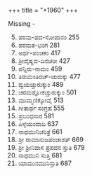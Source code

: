 +++
title = "+1960"
+++

Missing -

5. ಪರಮ-ಪದ-ಸೋಪಾನಂ 255 
6. ಪರಮತ-ಭಂಗ 281 
9. ಅರ್ಥ-ಪಂಚಕಂ 417 
10. ಶ್ರೀವೈಷ್ಣವ-ದಿನಚರೀ 427 
12. ಪನ್ನಿರು-ನಾಮಂ 459 
13. ತಿರುಮಂತಿರಚ್-ಚುರುಕ್ಕು 477 
14. ದ್ವಯಚ್ಚುರುಕ್ಕುಂ 489 
15. ಚರಮಶ್ಲೋಕಚ್ಚುರುಕ್ಕುಂ 501 
16. ಮುಮ್ಮಣಿಕ್ಕೋವೈ 513 
18. ಗೀತಾರ್ಥ ಸಂಗ್ರಹ 555 
19. ಪ್ರಬಂಧಸಾರ 581 
21. ಪಿಳ್ಳೆಯಂದಾದಿ 637 
22. ನಾಥಮುನಿಚರಿತ್ರೆ 661 
23. ಶ್ರೀ ರಾಮಾನುಜಪಂಚಾಶತ್ 669 
24. ಶ್ರೀ ಶ್ರೀನಿವಾಸ ಪ್ರಪದನ ಸ್ತುತಿ 679 
26. ನಾಥಮುನಿ ಸುತ್ತಿ 681 
25. ಯಾಮುನಮುನಿಸ್ತುತಿ 687 
